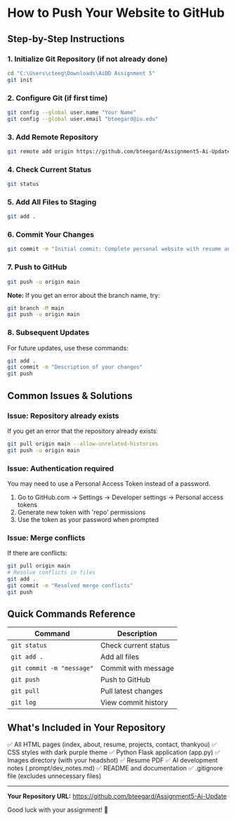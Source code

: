 # How to Push Your Website to GitHub

## Step-by-Step Instructions

### 1. Initialize Git Repository (if not already done)
```bash
cd "C:\Users\cteeg\Downloads\AiDD Assignment 5"
git init
```

### 2. Configure Git (if first time)
```bash
git config --global user.name "Your Name"
git config --global user.email "bteegard@iu.edu"
```

### 3. Add Remote Repository
```bash
git remote add origin https://github.com/bteegard/Assignment5-Ai-Update.git
```

### 4. Check Current Status
```bash
git status
```

### 5. Add All Files to Staging
```bash
git add .
```

### 6. Commit Your Changes
```bash
git commit -m "Initial commit: Complete personal website with resume and contact info"
```

### 7. Push to GitHub
```bash
git push -u origin main
```

**Note:** If you get an error about the branch name, try:
```bash
git branch -M main
git push -u origin main
```

### 8. Subsequent Updates
For future updates, use these commands:
```bash
git add .
git commit -m "Description of your changes"
git push
```

## Common Issues & Solutions

### Issue: Repository already exists
If you get an error that the repository already exists:
```bash
git pull origin main --allow-unrelated-histories
git push -u origin main
```

### Issue: Authentication required
You may need to use a Personal Access Token instead of a password.
1. Go to GitHub.com → Settings → Developer settings → Personal access tokens
2. Generate new token with 'repo' permissions
3. Use the token as your password when prompted

### Issue: Merge conflicts
If there are conflicts:
```bash
git pull origin main
# Resolve conflicts in files
git add .
git commit -m "Resolved merge conflicts"
git push
```

## Quick Commands Reference

| Command | Description |
|---------|-------------|
| `git status` | Check current status |
| `git add .` | Add all files |
| `git commit -m "message"` | Commit with message |
| `git push` | Push to GitHub |
| `git pull` | Pull latest changes |
| `git log` | View commit history |

## What's Included in Your Repository

✅ All HTML pages (index, about, resume, projects, contact, thankyou)
✅ CSS styles with dark purple theme
✅ Python Flask application (app.py)
✅ Images directory (with your headshot)
✅ Resume PDF
✅ AI development notes (.prompt/dev_notes.md)
✅ README and documentation
✅ .gitignore file (excludes unnecessary files)

---

**Your Repository URL:** https://github.com/bteegard/Assignment5-Ai-Update

Good luck with your assignment! 🚀

